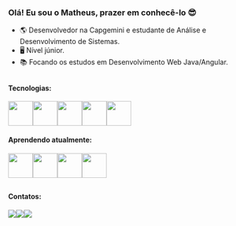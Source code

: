 ### Olá! Eu sou o Matheus, prazer em conhecê-lo 😎

- 🌎 Desenvolvedor na Capgemini e estudante de Análise e Desenvolvimento de Sistemas.
- 🖥 Nível júnior.
- 📚 Focando os estudos em Desenvolvimento Web Java/Angular.

##

#### Tecnologias:
<div style="display:flex">
  <img height="50rem" src="https://cdn.jsdelivr.net/gh/devicons/devicon/icons/html5/html5-original.svg" />
  <img height="50rem" src="https://cdn.jsdelivr.net/gh/devicons/devicon/icons/css3/css3-original.svg" />
  <img height="50rem" src="https://cdn.jsdelivr.net/gh/devicons/devicon/icons/javascript/javascript-plain.svg" />
  <img height="50rem" src="https://cdn.jsdelivr.net/gh/devicons/devicon/icons/git/git-original.svg" />
  <img height="50rem" src="https://cdn.jsdelivr.net/gh/devicons/devicon/icons/github/github-original-wordmark.svg" />
</div>

#### Aprendendo atualmente:

<div style="display:flex">
  <img height="50rem" src="https://cdn.jsdelivr.net/gh/devicons/devicon/icons/bootstrap/bootstrap-plain-wordmark.svg" />
  <img height="50rem" src="https://cdn.jsdelivr.net/gh/devicons/devicon/icons/react/react-original.svg" />
  <img height="50rem" src="https://cdn.jsdelivr.net/gh/devicons/devicon/icons/postgresql/postgresql-plain-wordmark.svg" />
  <img height="50rem" src="https://cdn.jsdelivr.net/gh/devicons/devicon/icons/nodejs/nodejs-original-wordmark.svg" />
</div>

##

#### Contatos:

<div style="display:flex">
  <a href="https://www.linkedin.com/in/matheus-gamas-g/" ><img src="https://img.shields.io/badge/LinkedIn-0077B5?style=for-the-badge&logo=linkedin&logoColor=white"></a>
  <a href="https://www.instagram.com/matheus.guimaraes_/" ><img src="https://img.shields.io/badge/Instagram-E4405F?style=for-the-badge&logo=instagram&logoColor=white"></a>
  <a href="mailto:matheusgamasg@gmail.com" ><img src="https://img.shields.io/badge/Gmail-D14836?style=for-the-badge&logo=gmail&logoColor=white"></a>
</div>






